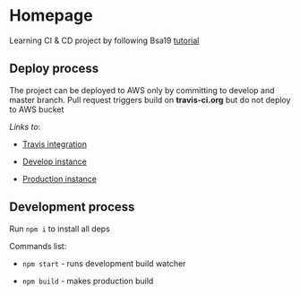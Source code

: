 # Homepage

Learning CI & CD project by following Bsa19 [tutorial](https://binary-studio-academy.github.io/stage-2/lectures/how-developers-work/)

## Deploy process

The project can be deployed to AWS only by committing to develop and master branch. Pull request triggers build on **travis-ci.org** but do not deploy to AWS bucket

_Links to_:

- [Travis integration](https://travis-ci.org/olegsid/homepage)

- [Develop instance](http://oleg.shevchuk.com-develop.s3-website.eu-central-1.amazonaws.com)

- [Production instance](http://oleg.shevchuk.com-production.s3-website.eu-central-1.amazonaws.com)

## Development process

Run `npm i` to install all deps

Commands list:

- `npm start` - runs development build watcher
  
- `npm build` - makes production build
  